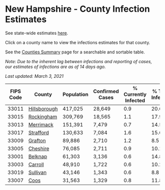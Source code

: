 # New Hampshire - County Infection Estimates

See state-wide estimates [here](/infections/us-nh).

Click on a county name to view the infections estimates for that county.

See the [Counties Summary](/infections/summary-counties) page for a searchable and sortable table.

*Note: Due to the inherent lag between infections and reporting of cases, our estimates of infections are as of 14 days ago.*

*Last updated: March 3, 2021*

|   FIPS Code |                       County |   Population |   Confirmed Cases |   % Currently Infected |   % Total Infected |
|-------------|------------------------------|--------------|-------------------|------------------------|--------------------|
|       33011 | [Hillsborough](hillsborough) |      417,025 |            28,649 |                    0.9 |               20.6 |
|       33015 |     [Rockingham](rockingham) |      309,769 |            18,565 |                    1.1 |               17.9 |
|       33013 |       [Merrimack](merrimack) |      151,391 |             7,479 |                    0.7 |               14.5 |
|       33017 |       [Strafford](strafford) |      130,633 |             7,084 |                    1.6 |               15.6 |
|       33009 |           [Grafton](grafton) |       89,886 |             2,710 |                    1.2 |                8.5 |
|       33005 |         [Cheshire](cheshire) |       76,085 |             2,711 |                    0.9 |               10.1 |
|       33001 |           [Belknap](belknap) |       61,303 |             3,136 |                    0.6 |               14.8 |
|       33003 |           [Carroll](carroll) |       48,910 |             1,722 |                    0.6 |               10.2 |
|       33019 |         [Sullivan](sullivan) |       43,146 |             1,343 |                    0.6 |                8.8 |
|       33007 |                 [Coos](coos) |       31,563 |             1,329 |                    0.8 |               11.8 |